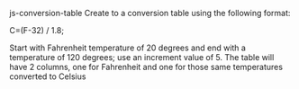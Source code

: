  js-conversion-table
 Create to a conversion table using the following format:

 C=(F-32) / 1.8;

 Start  with Fahrenheit temperature of 20 degrees and end with a temperature of 120 degrees; use an increment value of 5. The table will have 2 columns, one for Fahrenheit and one for those same temperatures converted to Celsius
